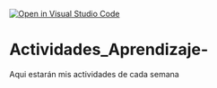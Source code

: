 [![Open in Visual Studio Code](https://classroom.github.com/assets/open-in-vscode-c66648af7eb3fe8bc4f294546bfd86ef473780cde1dea487d3c4ff354943c9ae.svg)](https://classroom.github.com/online_ide?assignment_repo_id=8738385&assignment_repo_type=AssignmentRepo)
# Actividades_Aprendizaje-
Aqui estarán mis actividades de cada semana
